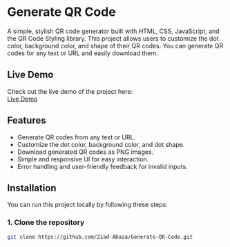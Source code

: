 # Generate QR Code

A simple, stylish QR code generator built with HTML, CSS, JavaScript, and the QR Code Styling library. This project allows users to customize the dot color, background color, and shape of their QR codes. You can generate QR codes for any text or URL and easily download them.

## Live Demo

Check out the live demo of the project here:  
[Live Demo](https://ziad-abaza.github.io/Generate-QR-Code/)

## Features

- Generate QR codes from any text or URL.
- Customize the dot color, background color, and dot shape.
- Download generated QR codes as PNG images.
- Simple and responsive UI for easy interaction.
- Error handling and user-friendly feedback for invalid inputs.

## Installation

You can run this project locally by following these steps:

### 1. Clone the repository

```bash
git clone https://github.com/Ziad-Abaza/Generate-QR-Code.git
